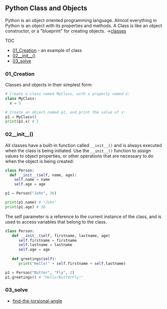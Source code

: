 ## Python Class and Objects
Python is an object oriented programming language. Almost everything in Python is an object with its properties and methods. A Class is like an object constructor, or a "blueprint" for creating objects. ->[classes](https://docs.python.org/3/tutorial/classes.html)

TOC
- [01_Creation](https://github.com/krystinli/code_snippet_collection/blob/master/class_objects.md#01_creation) - an example of class
- [02__init__()]()
- [03_solve]()

### 01_Creation
Classes and objects in their simplest form:
```python
# Create a class named MyClass, with a property named x:
class MyClass:
  x = 5

# Create an object named p1, and print the value of x:
p1 = MyClass()
print(p1.x) # 5
```

### 02__init__()
All classes have a built-in function called `__init__()` and is always executed when the class is being initiated. Use the `__init__()` function to assign values to object properties, or other operations that are necessary to do when the object is being created:
```python
class Person:
  def __init__(self, name, age):
    self.name = name
    self.age = age

p1 = Person("John", 36)

print(p1.name) # "John"
print(p1.age) # 36
```

The self parameter is a reference to the current instance of the class, and is used to access variables that belong to the class.
```python
class Person:
   def __init__(self, firstname, lastname, age)
      self.firstname = firstname
      self.lastname = lastname
      self.age = age
   
   def greetings(self):
      print("Hello!" + self.firstname + self.lastname)

p1 = Person("Butter", "Fly", 2)
p1.greetings() # "Hello!ButterFly!"
```

### 03_solve
- [find-the-torsional-angle](https://www.hackerrank.com/challenges/class-2-find-the-torsional-angle/problem)
